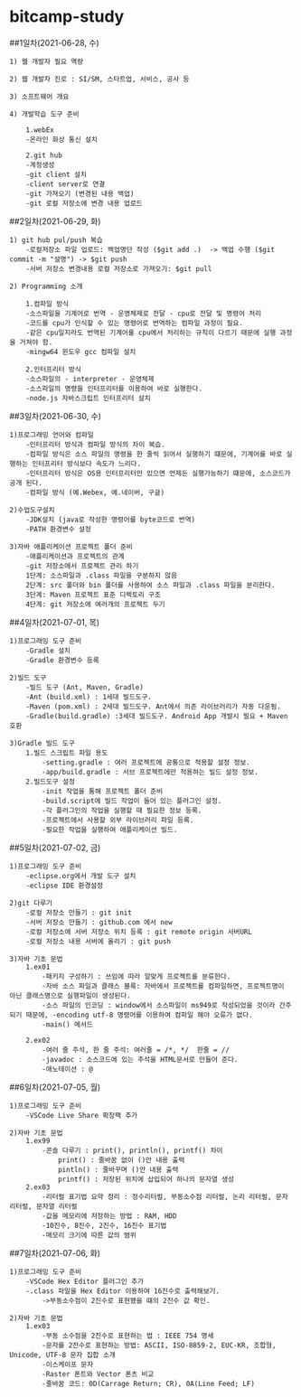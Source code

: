 # bitcamp-study

##1일차(2021-06-28, 수)

	1) 웹 개발자 필요 역량

	2) 웹 개발자 진로 : SI/SM, 스타트업, 서비스, 공사 등		

	3) 소프트웨어 개요
	
	4) 개발학습 도구 준비

		1.webEx
		-온라인 화상 통신 설치	
	
		2.git hub
		-계정생성
		-git client 설치
		-client server로 연결
		-git 가져오기 (변경된 내용 백업)
		-git 로컬 저장소에 변경 내용 업로드
	


##2일차(2021-06-29, 화)

	1) git hub pul/push 복습
		-로컬저장소 파일 업로드: 백업명단 작성 ($git add .)  -> 백업 수행 ($git commit -m "설명") -> $git push
		-서버 저장소 변경내용 로컬 저장소로 가져오기: $git pull

	2) Programming 소개 
	
		1.컴파일 방식
		-소스파일을 기계어로 번역 - 운영체제로 전달 - cpu로 전달 및 명령어 처리
		-코드를 cpu가 인식할 수 있는 명령어로 번역하는 컴파일 과정이 필요.
		-같은 cpu일지라도 번역된 기계어를 cpu에서 처리하는 규칙이 다르기 때문에 실행 과정을 거쳐야 함. 
		-mingw64 윈도우 gcc 컴파일 설치

		2.인터프리터 방식
		-소스파일의 - interpreter - 운영체제
		-소스파일의 명령을 인터프리터를 이용하여 바로 실행한다.
		-node.js 자바스크립트 인터프리터 설치
		
 
##3일차(2021-06-30, 수)

	1)프로그래밍 언어와 컴파일
		-인터프리터 방식과 컴파일 방식의 차이 복습.
		-컴파일 방식은 소스 파일의 명령을 한 줄씩 읽어서 실행하기 떄문에, 기계어를 바로 실행하는 인터프리터 방식보다 속도가 느리다.
		-인터프리터 방식은 OS용 인터프리터만 있으면 언제든 실행가능하기 떄문에, 소스코드가 공개 된다.
		-컴파일 방식 (예.Webex, 예.네이버, 구글)

	2)수업도구설치
		-JDK설치 (java로 작성한 명령어를 byte코드로 번역)
		-PATH 환경변수 설정

	3)자바 애플리케이션 프로젝트 폴더 준비
		-애플리케이션과 프로젝트의 관계
		-git 저장소에서 프로젝트 관리 하기
		1단계: 소스파일과 .class 파일을 구분하지 않음
		2단계: src 폴더와 bin 폴더를 사용하여 소스 파일과 .class 파일을 분리한다.
		3단계: Maven 프로젝트 표준 디렉토리 구조
		4단계: git 저장소에 여러개의 프로젝트 두기	


##4일차(2021-07-01, 목)

	1)프로그래밍 도구 준비
		-Gradle 설치 
		-Gradle 환경변수 등록

	2)빌드 도구
		-빌드 도구 (Ant, Maven, Gradle)
		-Ant (build.xml) : 1세대 빌드도구. 
		-Maven (pom.xml) : 2세대 빌드도구. Ant에서 의존 라이브러리가 자동 다운됨.
		-Gradle(build.gradle) :3세대 빌드도구. Android App 개발시 필요 + Maven 호환

	3)Gradle 빌드 도구
		1.빌드 스크립트 파일 용도
			-setting.gradle : 여러 프로젝트에 공통으로 적용할 설정 정보.
			-app/build.gradle : 서브 프로젝트에만 적용하는 빌드 설정 정보.
		2.빌드도구 설정
			-init 작업을 통해 프로젝트 폴더 준비
			-build.script에 빌드 작업이 들어 있는 플러그인 설정.
			-각 플러그인의 작업을 실행할 때 필요한 정보 등록.
			-프로젝트에서 사용할 외부 라이브러리 파일 등록.
			-필요한 작업을 실행하여 애플리케이션 빌드.

##5일차(2021-07-02, 금)

	1)프로그래밍 도구 준비
		-eclipse.org에서 개발 도구 설치
		-eclipse IDE 환경설정

	2)git 다루기
		-로컬 저장소 만들기 : git init
		-서버 저장소 만들기 : github.com 에서 new
		-로컬 저장소에 서버 저장소 위치 등록 : git remote origin 서버URL
		-로컬 저장소 내용 서버에 올리기 : git push	

	3)자바 기초 문법
		1.ex01
			-패키지 구성하기 : 쓰임에 따라 알맞게 프로젝트를 분류한다.
			-자바 소스 파일과 클래스 블록: 자바에서 프로젝트를 컴파일하면, 프로젝트명이 아닌 클래스명으로 실행파일이 생성된다.
			-소스 파일의 인코딩 : window에서 소스파일이 ms949로 작성되었을 것이라 간주되기 때문에, -encoding utf-8 명령어를 이용하여 컴파일 해야 오류가 없다.
			-main() 메서드

		2.ex02
			-여러 줄 주석, 한 줄 주석: 여러줄 = /*, */  한줄 = //
			-javadoc : 소스코드에 있는 주석을 HTML문서로 만들어 준다.
			-애노테이션 : @


##6일차(2021-07-05, 월)

	1)프로그래밍 도구 준비
		-VSCode Live Share 확장팩 추가

	2)자바 기초 문법
		1.ex99
			-콘솔 다루기 : print(), println(), printf() 차이
				print() : 줄바꿈 없이 ()안 내용 출력
				pintln() : 줄바꾸며 ()안 내용 출력
				printf() : 저장된 위치에 삽입되어 하나의 문자열 생성
		2.ex03 
			-리터럴 표기법 요약 정리 : 정수리터럴, 부동소수점 리터럴, 논리 리터럴, 문자 리터럴, 문자열 리터럴
			-값을 메모리에 저장하는 방법 : RAM, HDD
			-10진수, 8진수, 2진수, 16진수 표기법
			-메모리 크기에 따른 값의 범위


##7일차(2021-07-06, 화)			

	1)프로그래밍 도구 준비
		-VSCode Hex Editor 플러그인 추가
		-.class 파일을 Hex Editor 이용하여 16진수로 출력해보기.
			->부동소수점이 2진수로 표현됐을 떄의 2진수 값 확인.
	
	2)자바 기초 문법
		1.ex03
			-부동 소수점을 2진수로 표현하는 법 : IEEE 754 명세
			-문자를 2진수로 표현하는 방법: ASCII, ISO-8859-2, EUC-KR, 조합형, Unicode, UTF-8 문자 집합 소개
			-이스케이프 문자 
			-Raster 폰트와 Vector 폰츠 비교
			-줄바꿈 코드: 0D(Carrage Return; CR), 0A(Line Feed; LF) 

	